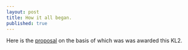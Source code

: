 ```yaml
---
layout: post
title: How it all began.
published: true
---
```


Here is the [proposal](/files/Bokov_KL2_2018.pdf) on the basis of which was was awarded this KL2.
